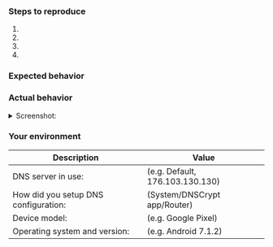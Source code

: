 <!--- Help us to avoid duplicate reports, make sure you have searched through existing issues before submitting a new one-->


<!--- If you are requesting a new feature, tell us how it should work in free form-->
<!--- If you are reporting a bug, submit the detailed description using the template below-->

### Steps to reproduce
<!--- Provide a link to a live example or a clear set of steps to reproduce the issue-->
1.
2.
3.
4.

### Expected behavior
<!--- Tell us what should happen -->

### Actual behavior
<!--- Tell us what happens instead -->


<details><summary>Screenshot:</summary>

<!--- drag and drop, upload or paste your screenshot to this area-->

</details>

### Your environment
<!--- Please include all relevant details about the environment you experienced the bug in -->

|   Description  |     Value    |
| -------------- | ------------ |
| DNS server in use:| (e.g. Default, 176.103.130.130)
| How did you setup DNS configuration:| (System/DNSCrypt app/Router)
| Device model:| (e.g. Google Pixel)
| Operating system and version:| (e.g. Android 7.1.2)
